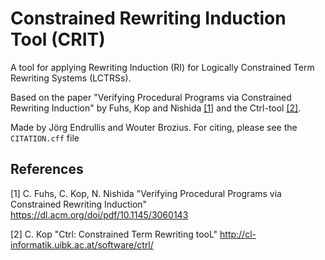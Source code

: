 # Constrained Rewriting Induction Tool (CRIT)
A tool for applying Rewriting Induction (RI) for Logically Constrained Term Rewriting Systems (LCTRSs).

Based on the paper "Verifying Procedural Programs via Constrained Rewriting Induction" by Fuhs, Kop and Nishida [[1]](#1) and the Ctrl-tool [[2]](#2).

Made by Jörg Endrullis and Wouter Brozius.
For citing, please see the `CITATION.cff` file

## References
<a id="1">[1]</a> 
C. Fuhs, C. Kop, N. Nishida
"Verifying Procedural Programs via Constrained Rewriting Induction"
https://dl.acm.org/doi/pdf/10.1145/3060143 

<a id="2">[2]</a>
C. Kop
"Ctrl: Constrained Term Rewriting tooL"
http://cl-informatik.uibk.ac.at/software/ctrl/ 
